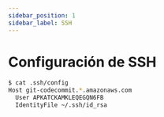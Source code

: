 ```yaml
---
sidebar_position: 1
sidebar_label: SSH
---
```


# Configuración de SSH

```bash
$ cat .ssh/config
Host git-codecommit.*.amazonaws.com
  User APKATCKAMKLEQEGQN6FB
  IdentityFile ~/.ssh/id_rsa
```